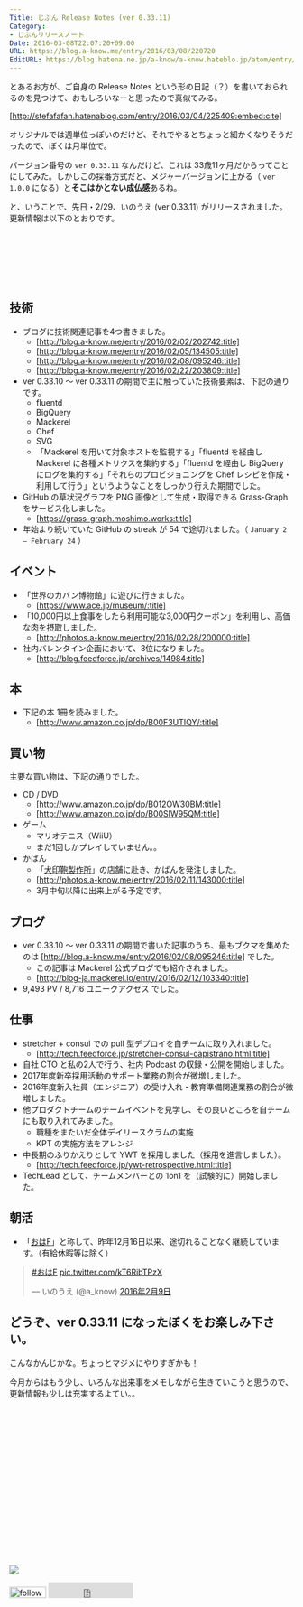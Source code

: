 ```yaml
---
Title: じぶん Release Notes (ver 0.33.11)
Category:
- じぶんリリースノート
Date: 2016-03-08T22:07:20+09:00
URL: https://blog.a-know.me/entry/2016/03/08/220720
EditURL: https://blog.hatena.ne.jp/a-know/a-know.hateblo.jp/atom/entry/10328537792366284028
---
```


とあるお方が、ご自身の Release Notes という形の日記（？）を書いておられるのを見つけて、おもしろいなーと思ったので真似てみる。




[http://stefafafan.hatenablog.com/entry/2016/03/04/225409:embed:cite]




オリジナルでは週単位っぽいのだけど、それでやるとちょっと細かくなりそうだったので、ぼくは月単位で。


バージョン番号の `ver 0.33.11` なんだけど、これは 33歳11ヶ月だからってことにしてみた。しかしこの採番方式だと、メジャーバージョンに上がる（ `ver 1.0.0` になる）と<b>そこはかとない成仏感</b>あるね。


と、いうことで、先日・2/29、いのうえ (ver 0.33.11) がリリースされました。更新情報は以下のとおりです。




<!-- more -->

<script async src="//pagead2.googlesyndication.com/pagead/js/adsbygoogle.js"></script>
<!-- article-top -->
<ins class="adsbygoogle"
     style="display:inline-block;width:728px;height:90px"
     data-ad-client="ca-pub-3463034538369189"
     data-ad-slot="8367620130"></ins>
<script>
(adsbygoogle = window.adsbygoogle || []).push({});
</script>


## 技術
* ブログに技術関連記事を4つ書きました。
    * [http://blog.a-know.me/entry/2016/02/02/202742:title]
    * [http://blog.a-know.me/entry/2016/02/05/134505:title]
    * [http://blog.a-know.me/entry/2016/02/08/095246:title]
    * [http://blog.a-know.me/entry/2016/02/22/203809:title]
* ver 0.33.10 〜 ver 0.33.11 の期間で主に触っていた技術要素は、下記の通りです。
    * fluentd
    * BigQuery
    * Mackerel
    * Chef
    * SVG
    * 「Mackerel を用いて対象ホストを監視する」「fluentd を経由し Mackerel に各種メトリクスを集約する」「fluentd を経由し BigQuery にログを集約する」「それらのプロビジョニングを Chef レシピを作成・利用して行う」というようなことをしっかり行えた期間でした。
* GitHub の草状況グラフを PNG 画像として生成・取得できる Grass-Graph をサービス化しました。
    * [https://grass-graph.moshimo.works:title]
* 年始より続いていた GitHub の streak が 54 で途切れました。（ `January 2 – February 24` ）


## イベント
* 「世界のカバン博物館」に遊びに行きました。
    * [https://www.ace.jp/museum/:title]
* 「10,000円以上食事をしたら利用可能な3,000円クーポン」を利用し、高価な肉を摂取しました。
    * [http://photos.a-know.me/entry/2016/02/28/200000:title]
* 社内バレンタイン企画において、3位になりました。
    * [http://blog.feedforce.jp/archives/14984:title]




## 本
* 下記の本 1冊を読みました。
    * [http://www.amazon.co.jp/dp/B00F3UTIQY/:title]




## 買い物
主要な買い物は、下記の通りでした。

* CD / DVD
    * [http://www.amazon.co.jp/dp/B012OW30BM:title]
    * [http://www.amazon.co.jp/dp/B00SIW95QM:title]
* ゲーム
    * マリオテニス（WiiU）
    * まだ1回しかプレイしていません。。
* かばん
    * 「[犬印鞄製作所](http://www.inujirushikaban.jp/)」の店舗に赴き、かばんを発注しました。
    * [http://photos.a-know.me/entry/2016/02/11/143000:title]
    * 3月中旬以降に出来上がる予定です。



## ブログ
* ver 0.33.10 〜 ver 0.33.11 の期間で書いた記事のうち、最もブクマを集めたのは [http://blog.a-know.me/entry/2016/02/08/095246:title] でした。
    * この記事は Mackerel 公式ブログでも紹介されました。
    * [http://blog-ja.mackerel.io/entry/2016/02/12/103340:title]
* 9,493 PV / 8,716 ユニークアクセス でした。


## 仕事
* stretcher + consul での pull 型デプロイを自チームに取り入れました。
    * [http://tech.feedforce.jp/stretcher-consul-capistrano.html:title]
* 自社 CTO と私の2人で行う、社内 Podcast の収録・公開を開始しました。
* 2017年度新卒採用活動のサポート業務の割合が微増しました。
* 2016年度新入社員（エンジニア）の受け入れ・教育準備関連業務の割合が微増しました。
* 他プロダクトチームのチームイベントを見学し、その良いところを自チームにも取り入れてみました。
    * 職種をまたいだ全体デイリースクラムの実施
    * KPT の実施方法をアレンジ
* 中長期のふりかえりとして YWT を採用しました（採用を進言しました）。
    * [http://tech.feedforce.jp/ywt-retrospective.html:title]
* TechLead として、チームメンバーとの 1on1 を（試験的に）開始しました。


## 朝活

* 「[おはF](https://twitter.com/hashtag/%E3%81%8A%E3%81%AFF?src=hash)」と称して、昨年12月16日以来、途切れることなく継続しています。（有給休暇等は除く）


<blockquote class="twitter-tweet" data-lang="ja"><p lang="und" dir="ltr"><a href="https://twitter.com/hashtag/%E3%81%8A%E3%81%AFF?src=hash">#おはF</a> <a href="https://t.co/kT6RibTPzX">pic.twitter.com/kT6RibTPzX</a></p>&mdash; いのうえ (@a_know) <a href="https://twitter.com/a_know/status/697198568256352256">2016年2月9日</a></blockquote>
<script async src="//platform.twitter.com/widgets.js" charset="utf-8"></script>



## どうぞ、ver 0.33.11 になったぼくをお楽しみ下さい。


こんなかんじかな。ちょっとマジメにやりすぎかも！


今月からはもう少し、いろんな出来事をメモしながら生きていこうと思うので、更新情報も少しは充実するよてい。。

<div>
<br>
<script async src="//pagead2.googlesyndication.com/pagead/js/adsbygoogle.js"></script>
<!-- article-bottom2 -->
<ins class="adsbygoogle"
     style="display:inline-block;width:300px;height:250px"
     data-ad-client="ca-pub-3463034538369189"
     data-ad-slot="5274552934"></ins>
<script>
(adsbygoogle = window.adsbygoogle || []).push({});
</script>

<a href="http://bit.ly/grass-graph" target='blank' rel="nofollow"><img src="https://cdn-ak.f.st-hatena.com/images/fotolife/a/a-know/20170405/20170405220342.png"></a>
<br>
</div>

<div>
<a href='http://cloud.feedly.com/#subscription%2Ffeed%2Fhttp%3A%2F%2Fblog.a-know.me%2Ffeed'  target='blank'><img id='feedlyFollow' src='http://s3.feedly.com/img/follows/feedly-follow-rectangle-volume-small_2x.png' alt='follow us in feedly' width='65' height='20'></a>



<iframe src="http://blog.hatena.ne.jp/a-know/a-know.hateblo.jp/subscribe/iframe" allowtransparency="true" frameborder="0" scrolling="no" width="150" height="28"></iframe>
</div>
